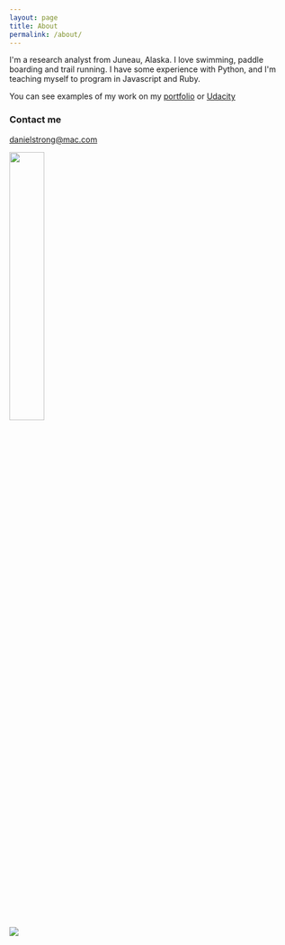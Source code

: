 ```yaml
---
layout: page
title: About
permalink: /about/
---
```


I'm a research analyst from Juneau, Alaska. I love swimming, paddle boarding and trail running. I have some experience with Python, and I'm teaching myself to program in Javascript and Ruby. 

You can see examples of my work on my [portfolio](http://danstrong.tech) or [Udacity](https://profiles.udacity.com/p/223342215)

### Contact me

[danielstrong@mac.com](mailto:danielstrong@mac.com)

<img src="https://s3-us-west-2.amazonaws.com/udacity-email/Scholarships/GrowWithGoogleDeveloperChallengeScholarship.png" width="35%">

<a href="http://simpleprogrammer.com/2015/03/02/my-free-blogging-course-is-getting-unbelievable-results/"><img src="http://simpleprogrammer.com/wp-content/uploads/2015/04/badge.png"></a>
